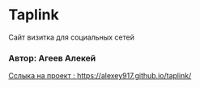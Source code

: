 # Taplink
Сайт визитка для социальных сетей

### Автор: Агеев Алекей
<a href="https://alexey917.github.io/taplink/">Сслыка на проект : https://alexey917.github.io/taplink/</a>
